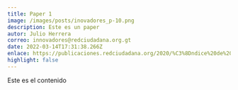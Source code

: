 ```yaml
---
title: Paper 1
image: /images/posts/inovadores_p-10.png
description: Este es un paper
autor: Julio Herrera
correo: innovadores@redciudadana.org.gt
date: 2022-03-14T17:31:38.266Z
enlace: https://publicaciones.redciudadana.org/2020/%C3%8Dndice%20de%20Datos%20Abiertos%202019%20-%20Red%20Ciudadana.pdf
highlight: false
---
```

Este es el contenido